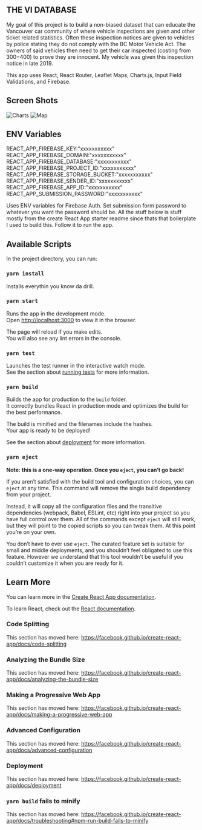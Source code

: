 ## THE VI DATABASE

My goal of this project is to build a non-biased dataset that can
educate the Vancouver car community of where vehicle inspections are
given and other ticket related statistics. Often these inspection
notices are given to vehicles by police stating they do not comply
with the BC Motor Vehicle Act. The owners of said vehicles then need
to get their car inspected (costing from $300-$400) to prove they
are innocent. My vehicle was given this inspection notice in late 2019.

This app uses React, React Router, Leaflet Maps, Charts.js, Input Field
Validations, and Firebase.

## Screen Shots

![Charts](./src/assets/Charts.jpg' "Charts")
![Map](./src/assets/Map.jpg' "Map")

## ENV Variables

REACT_APP_FIREBASE_KEY:"xxxxxxxxxxx"
REACT_APP_FIREBASE_DOMAIN:"xxxxxxxxxxx"
REACT_APP_FIREBASE_DATABASE:"xxxxxxxxxxx"
REACT_APP_FIREBASE_PROJECT_ID:"xxxxxxxxxxx"
REACT_APP_FIREBASE_STORAGE_BUCKET:"xxxxxxxxxxx"
REACT_APP_FIREBASE_SENDER_ID:"xxxxxxxxxxx"
REACT_APP_FIREBASE_APP_ID:"xxxxxxxxxxx"
REACT_APP_SUBMISSION_PASSWORD:"xxxxxxxxxxx"

Uses ENV variables for Firebase Auth. Set submission form password to
whatever you want the password should be. All the stuff below is stuff
mostly from the create React App starter readme since thats that boilerplate
I used to build this. Follow it to run the app.

## Available Scripts

In the project directory, you can run:<br />

### `yarn install`

Installs everythin you know da drill. <br />

### `yarn start`

Runs the app in the development mode.<br />
Open [http://localhost:3000](http://localhost:3000) to view it in the browser.

The page will reload if you make edits.<br />
You will also see any lint errors in the console.

### `yarn test`

Launches the test runner in the interactive watch mode.<br />
See the section about [running tests](https://facebook.github.io/create-react-app/docs/running-tests) for more information.

### `yarn build`

Builds the app for production to the `build` folder.<br />
It correctly bundles React in production mode and optimizes the build for the best performance.

The build is minified and the filenames include the hashes.<br />
Your app is ready to be deployed!

See the section about [deployment](https://facebook.github.io/create-react-app/docs/deployment) for more information.

### `yarn eject`

**Note: this is a one-way operation. Once you `eject`, you can’t go back!**

If you aren’t satisfied with the build tool and configuration choices, you can `eject` at any time. This command will remove the single build dependency from your project.

Instead, it will copy all the configuration files and the transitive dependencies (webpack, Babel, ESLint, etc) right into your project so you have full control over them. All of the commands except `eject` will still work, but they will point to the copied scripts so you can tweak them. At this point you’re on your own.

You don’t have to ever use `eject`. The curated feature set is suitable for small and middle deployments, and you shouldn’t feel obligated to use this feature. However we understand that this tool wouldn’t be useful if you couldn’t customize it when you are ready for it.

## Learn More

You can learn more in the [Create React App documentation](https://facebook.github.io/create-react-app/docs/getting-started).

To learn React, check out the [React documentation](https://reactjs.org/).

### Code Splitting

This section has moved here: https://facebook.github.io/create-react-app/docs/code-splitting

### Analyzing the Bundle Size

This section has moved here: https://facebook.github.io/create-react-app/docs/analyzing-the-bundle-size

### Making a Progressive Web App

This section has moved here: https://facebook.github.io/create-react-app/docs/making-a-progressive-web-app

### Advanced Configuration

This section has moved here: https://facebook.github.io/create-react-app/docs/advanced-configuration

### Deployment

This section has moved here: https://facebook.github.io/create-react-app/docs/deployment

### `yarn build` fails to minify

This section has moved here: https://facebook.github.io/create-react-app/docs/troubleshooting#npm-run-build-fails-to-minify
